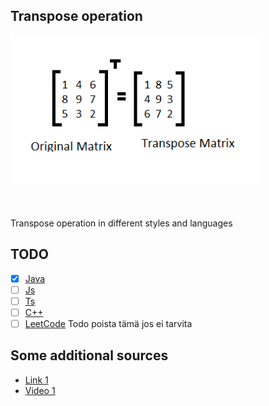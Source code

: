 ## Transpose operation 


<img src="Transpose.png" alt="alt text" width="400"/>

\
\
Transpose operation in different styles and languages 




## TODO

- [x] [Java](#)
- [ ] [Js](#) 
- [ ] [Ts](#) 
- [ ] [C++](#)
- [ ] [LeetCode](https://www.youtube.com/watch?v=VDw9y6nX_ss) Todo poista tämä jos ei tarvita

## Some additional sources

- [Link 1](https://www.javatpoint.com/java-program-to-transpose-matrix)
- [Video 1](https://www.youtube.com/watch?v=W91jxpTte_k)






